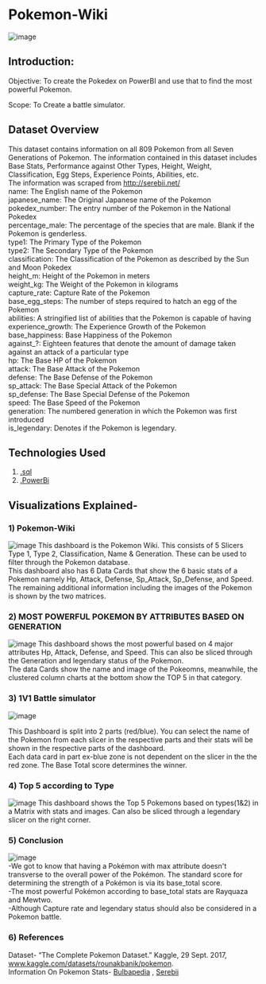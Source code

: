 # Pokemon-Wiki
![image](https://github.com/SiddharthaKandpal/pokemon/assets/78250442/f473cf3c-07ed-4084-9a8a-34e3bdec06bd)

## Introduction:
Objective: To create the Pokedex on PowerBI and use that to find the most powerful Pokemon.  

Scope: To Create a battle simulator.
## Dataset Overview
This dataset contains information on all 809 Pokemon from all Seven Generations of Pokemon. The information contained in this dataset includes Base Stats, Performance against Other Types, Height, Weight, Classification, Egg Steps, Experience Points, Abilities, etc.  
The information was scraped from http://serebii.net/  
name: The English name of the Pokemon  
japanese_name: The Original Japanese name of the Pokemon  
pokedex_number: The entry number of the Pokemon in the National Pokedex  
percentage_male: The percentage of the species that are male. Blank if the Pokemon is genderless.  
type1: The Primary Type of the Pokemon  
type2: The Secondary Type of the Pokemon  
classification: The Classification of the Pokemon as described by the Sun and Moon Pokedex  
height_m: Height of the Pokemon in meters  
weight_kg: The Weight of the Pokemon in kilograms  
capture_rate: Capture Rate of the Pokemon  
base_egg_steps: The number of steps required to hatch an egg of the Pokemon  
abilities: A stringified list of abilities that the Pokemon is capable of having  
experience_growth: The Experience Growth of the Pokemon  
base_happiness: Base Happiness of the Pokemon  
against_?: Eighteen features that denote the amount of damage taken against an attack of a particular type  
hp: The Base HP of the Pokemon  
attack: The Base Attack of the Pokemon  
defense: The Base Defense of the Pokemon  
sp_attack: The Base Special Attack of the Pokemon  
sp_defense: The Base Special Defense of the Pokemon  
speed: The Base Speed of the Pokemon  
generation: The numbered generation in which the Pokemon was first introduced  
is_legendary: Denotes if the Pokemon is legendary.

## Technologies Used  
1) [.sql](https://www.microsoft.com/en-ca/sql-server/sql-server-downloads)
2) [.PowerBi](https://powerbi.microsoft.com/en-us/downloads/)

## Visualizations Explained-
### 1) Pokemon-Wiki
![image](https://github.com/SiddharthaKandpal/pokemon/assets/78250442/4417b95f-94da-447f-9e19-b21e389826b4)
This dashboard is the Pokemon Wiki. This consists of 5 Slicers Type 1, Type 2, Classification, Name & Generation. These can be used to filter through the Pokemon database.  
This dashboard also has 6 Data Cards that show the 6 basic stats of a Pokemon namely Hp, Attack, Defense, Sp_Attack, Sp_Defense, and Speed. The remaining additional information including the images of the Pokemon is shown by the two matrices.

### 2)  MOST POWERFUL POKEMON BY ATTRIBUTES BASED ON GENERATION
![image](https://github.com/SiddharthaKandpal/pokemon/assets/78250442/b3d6c1d4-dab1-4f50-8b8e-cbeef53ce855)
This dashboard shows the most powerful based on 4 major attributes Hp, Attack, Defense, and Speed. This can also be sliced through the Generation and legendary status of the Pokemon.  
The data Cards show the name and image of the Pokeomns, meanwhile, the clustered column charts at the bottom show the TOP 5 in that category.

### 3)  1V1 Battle simulator
![image](https://github.com/SiddharthaKandpal/pokemon/assets/78250442/6b33e20d-9a46-4823-89b3-92185ebf16c4)

This Dashboard is split into 2 parts (red/blue). You can select the name of the Pokemon from each slicer in the respective parts and their stats will be shown in the respective parts of the dashboard.  
Each data card in part ex-blue zone is not dependent on the slicer in the the red zone. The Base Total score determines the winner.

### 4)  Top 5 according to Type
![image](https://github.com/SiddharthaKandpal/pokemon/assets/78250442/edcd3b4a-b6ad-469d-8647-ea6db3f114b8)
This dashboard shows the Top 5 Pokemons based on types(1&2) in a Matrix with stats and images. Can also be sliced through a legendary slicer on the right corner. 

### 5)  Conclusion
![image](https://github.com/SiddharthaKandpal/pokemon/assets/78250442/aa02e4a4-e59a-4780-85c6-22f4de500deb)  
-We got to know that having a Pokémon with max attribute doesn't transverse to the overall power of the Pokémon. The standard score for determining the strength of a Pokémon is via its base_total score.  
-The most powerful Pokémon according to base_total stats are Rayquaza and Mewtwo.  
-Although Capture rate and legendary status should also be considered in a Pokemon battle. 

### 6) References
Dataset- “The Complete Pokemon Dataset.” Kaggle, 29 Sept. 2017, www.kaggle.com/datasets/rounakbanik/pokemon.  
Information On Pokemon Stats- [Bulbapedia](https://bulbapedia.bulbagarden.net/wiki/Main_Page) , [Serebii](https://serebii.net/pokedex/)













